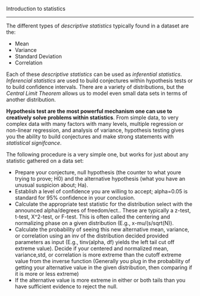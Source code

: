 Introduction to statistics
<hr>
The different types of <em>descriptive statistics</em> typically found in a dataset are the:
<ul>
<li>Mean</li>
<li>Variance</li>
<li>Standard Deviation</li>
<li>Correlation</li>
</ul>

Each of these <em>descriptive statistics</em> can be used as <em>inferential statistics</em>. 
<em>Inferencial statistics</em> are used to build conjectures within hypothesis tests or to build confidence intervals. 
There are a variety of distributions, but the <em>Central Limit Theorem</em> allows us to model even small data sets in terms of another distribution.

<strong>Hypothesis test are the most powerful mechanism one can use to creatively solve problems within statistics</strong>. From simple data, to
very complex data with many factors with many levels, multiple regression or non-linear regression, and analysis of variance, hypothesis testing
gives you the ability to build conjectures and make strong statements with <em>statistical signifcance</em>.

The following procedure is a very simple one, but works for just about any statistic gathered on a data set:
<ul>
<li>Prepare your conjecture, null hypothesis (the counter to what youre trying to prove; H0) and the alternative hypothesis (what you have an unusual suspicion about; Ha).</li>
<li>Establish a level of confidence you are willing to accept; alpha=0.05 is standard for 95% confidence in your conclusion.</li>
<li>Calculate the appropriate test statistic for the distribution select with the announced alpha/degrees of freedom/ect.. These are typically a z-test, t-test, X^2-test, or F-test.
This is often called the centering and normalizing phase on a given distribution (E.g., x-mu/(s/sqrt(N)).</li>
<li>Calculate the probability of seeing this new alternative mean, variance, or correlation using an inv of the distribution decided provided parameters as input (E.g., tinv(alpha, df) yields the left tail cut off extreme value). 
Decide if your centered and normalized mean, variance,std, or correlation is more extreme than the cutoff extreme value from the inverse function 
(Generally you plug in the probability of getting your alternative value in the given distribution, then comparing if it is more or less extreme)</li>
<li>If the alternative value is more extreme in either or both tails than you have sufficient evidence to reject the null.</li>
</ul>

